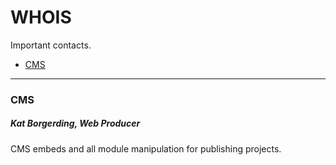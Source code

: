 # WHOIS

Important contacts.

* [CMS](#heading-2)

---

### CMS

##### Kat Borgerding, Web Producer

CMS embeds and all module manipulation for publishing projects.

